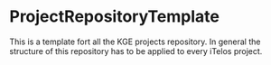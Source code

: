 # ProjectRepositoryTemplate
This is a template fort all the KGE projects repository. In general the structure of this repository has to be applied to every iTelos project.

